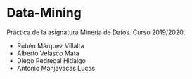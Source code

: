 # Data-Mining
Práctica de la asignatura Minería de Datos. Curso 2019/2020.
- Rubén Márquez Villalta
- Alberto Velasco Mata
- Diego Pedregal Hidalgo
- Antonio Manjavacas Lucas
